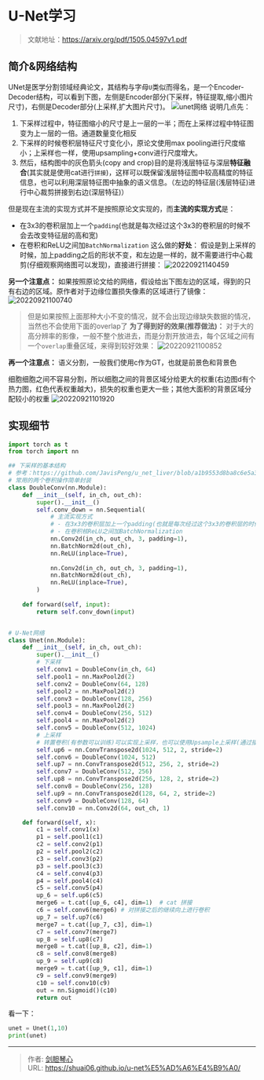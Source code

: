 # U-Net学习

<script type="text/javascript" src="/js/src/bai.js"></script>

> 文献地址：https://arxiv.org/pdf/1505.04597v1.pdf

## 简介&网络结构
UNet是医学分割领域经典论文，其结构与字母`U`类似而得名，是一个Encoder-Decoder结构，可以看到下图，左侧是Encoder部分(下采样，特征提取,缩小图片尺寸)，右侧是Decoder部分(上采样,扩大图片尺寸)。
![unet网络](http://image.xpshuai.cn/20220921095308.png)
说明几点先：
1. 下采样过程中，特征图缩小的尺寸是上一层的一半；而在上采样过程中特征图变为上一层的一倍。通道数量变化相反
2. 下采样的时候卷积层特征尺寸变化小，原论文使用max pooling进行尺度缩小；上采样也一样，使用upsampling+conv进行尺度增大。
3. 然后，结构图中的灰色箭头(copy and crop)目的是将浅层特征与深层**特征融合**(其实就是使用cat进行`拼接`)，这样可以既保留浅层特征图中较高精度的特征信息，也可以利用深层特征图中抽象的语义信息。（左边的特征层(浅层特征)进行中心裁剪拼接到右边(深层特征)）


但是现在主流的实现方式并不是按照原论文实现的，而**主流的实现方式**是：
- 在3x3的卷积层加上一个`padding`(也就是每次经过这个3x3的卷积层的时候不会去改变特征层的高和宽)
- 在卷积和ReLU之间加`BatchNormalization`
这么做的**好处**：
假设是到上采样的时候，加上padding之后的形状不变，和左边是一样的，就不需要进行中心裁剪(仔细观察网络图可以发现)，直接进行拼接：
![20220921140459](http://image.xpshuai.cn/20220921140459.png)


**另一个注意点：**
如果按照原论文给的网络，假设给出下图左边的区域，得到的只有右边的区域。原作者对于边缘位置损失像素的区域进行了镜像：
![20220921100740](http://image.xpshuai.cn/20220921100740.png)

> 但是如果按照上面那种大小不变的情况，就不会出现边缘缺失数据的情况，当然也不会使用下面的overlap了
**为了得到好的效果(推荐做法)：**
对于大的高分辨率的影像，一般不整个放进去，而是分割开放进去，每个区域之间有一个`overlap`重叠区域，来得到较好效果：
![20220921100852](http://image.xpshuai.cn/20220921100852.png)


**再一个注意点：**
语义分割，一般我们使用c作为GT，也就是前景色和背景色


细胞细胞之间不容易分割，所以细胞之间的背景区域分给更大的权重(右边图d有个热力图，红色代表权重越大)，损失的权重也更大一些；其他大面积的背景区域分配较小的权重
![20220921101920](http://image.xpshuai.cn/20220921101920.png)


## 实现细节
```python
import torch as t
from torch import nn

## 下采样的基本结构
# 参考：https://github.com/JavisPeng/u_net_liver/blob/a1b9553d8ba8c6e5a3d4c5fabd387e130e60a072/dataset.py#L16
# 常用的两个卷积操作简单封装
class DoubleConv(nn.Module):
    def __init__(self, in_ch, out_ch):
        super().__init__()
        self.conv_down = nn.Sequential(
            # 主流实现方式
            # - 在3x3的卷积层加上一个padding(也就是每次经过这个3x3的卷积层的时候不会去改变特征层的高和宽)
            # - 在卷积核ReLU之间加BatchNormalization
            nn.Conv2d(in_ch, out_ch, 3, padding=1),
            nn.BatchNorm2d(out_ch),
            nn.ReLU(inplace=True),
            
            nn.Conv2d(in_ch, out_ch, 3, padding=1),
            nn.BatchNorm2d(out_ch),
            nn.ReLU(inplace=True),
        )
        
    def forward(self, input):
        return self.conv_down(input)


# U-Net网络
class Unet(nn.Module):
    def __init__(self, in_ch, out_ch):
        super().__init__()
        # 下采样
        self.conv1 = DoubleConv(in_ch, 64)
        self.pool1 = nn.MaxPool2d(2)
        self.conv2 = DoubleConv(64, 128)
        self.pool2 = nn.MaxPool2d(2)
        self.conv3 = DoubleConv(128, 256)
        self.pool3 = nn.MaxPool2d(2)
        self.conv4 = DoubleConv(256, 512)
        self.pool4 = nn.MaxPool2d(2)
        self.conv5 = DoubleConv(512, 1024)
        # 上采样
        # 转置卷积(有参数可以训练)可以实现上采样，也可以使用Upsample上采样(通过插值完成，没有训练参数，速度更快)(保证k=stride,stride即上采样倍数)
        self.up6 = nn.ConvTranspose2d(1024, 512, 2, stride=2)
        self.conv6 = DoubleConv(1024, 512)
        self.up7 = nn.ConvTranspose2d(512, 256, 2, stride=2)
        self.conv7 = DoubleConv(512, 256)
        self.up8 = nn.ConvTranspose2d(256, 128, 2, stride=2)
        self.conv8 = DoubleConv(256, 128)
        self.up9 = nn.ConvTranspose2d(128, 64, 2, stride=2)
        self.conv9 = DoubleConv(128, 64)
        self.conv10 = nn.Conv2d(64, out_ch, 1)

    def forward(self, x):
        c1 = self.conv1(x)
        p1 = self.pool1(c1)
        c2 = self.conv2(p1)
        p2 = self.pool2(c2)
        c3 = self.conv3(p2)
        p3 = self.pool3(c3)
        c4 = self.conv4(p3)
        p4 = self.pool4(c4)
        c5 = self.conv5(p4)
        up_6 = self.up6(c5)
        merge6 = t.cat([up_6, c4], dim=1)  # cat 拼接
        c6 = self.conv6(merge6) # 对拼接之后的继续向上进行卷积
        up_7 = self.up7(c6)
        merge7 = t.cat([up_7, c3], dim=1)
        c7 = self.conv7(merge7)
        up_8 = self.up8(c7)
        merge8 = t.cat([up_8, c2], dim=1)
        c8 = self.conv8(merge8)
        up_9 = self.up9(c8)
        merge9 = t.cat([up_9, c1], dim=1)
        c9 = self.conv9(merge9)
        c10 = self.conv10(c9)
        out = nn.Sigmoid()(c10)
        return out

```

看一下：
```python
unet = Unet(1,10)
print(unet)
```

















---

> 作者: [剑胆琴心](http://shuai06.github.io)  
> URL: https://shuai06.github.io/u-net%E5%AD%A6%E4%B9%A0/  

